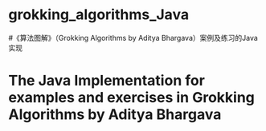 # grokking_algorithms_Java
#《算法图解》（Grokking Algorithms by Aditya Bhargava）案例及练习的Java实现
# The Java Implementation for examples and exercises in Grokking Algorithms by Aditya Bhargava
